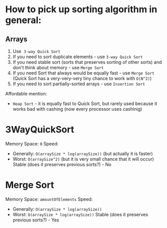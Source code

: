 # How to pick up sorting algorithm in general:

## Arrays

1.  Use  `3-way Quick Sort`
2.  If you need to sort duplicate elements - use `3-way Quick Sort`
3.  If you need stable sort (sorts that preserves sorting of other sorts) and don't think about memory - use `Merge Sort`
4.  If you need Sort that always would be equally fast - use `Merge Sort` (Quick Sort has a very-very-very tiny chance to work with `O(N^2)`)
5.  If you need to sort partially-sorted arrays - use `Insertion Sort`

Affordable mention:

- `Heap Sort` - it is equally fast to Quick Sort, but rarely used because it works bad with cashing (now every processor uses cashinig)

# 3WayQuickSort

Memory Space: `0`
Speed:
- Generally: `O(arraySize * log(arraySize))` (but actually it is faster)
- Worst: `O(arraySize^2)` (but it is very small chance that it will occur)
Stable (does it preserves previous sorts?) - No

# Merge Sort

Memory Space: `amountOfElements`
Speed:
- Generally: `O(arraySize * log(arraySize))`
- Worst: `O(arraySize * log(arraySize))`
Stable (does it preserves previous sorts?) - Yes